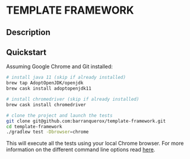 # TEMPLATE FRAMEWORK

## Description

## Quickstart

Assuming Google Chrome and Git installed:

```bash
# install java 11 (skip if already installed)
brew tap AdoptOpenJDK/openjdk
brew cask install adoptopenjdk11

# install chromedriver (skip if already installed)
brew cask install chromedriver

# clone the project and launch the tests
git clone git@github.com:barranquerox/template-framework.git
cd template-framework
./gradlew test -Dbrowser=chrome
```

This will execute all the tests using your local Chrome browser. For more information on the different command line options read [here](https://github.com/lafourchette/e2e-web-tests/wiki/Command-line-arguments).

